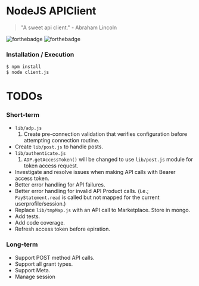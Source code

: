 # NodeJS APIClient 

> "A sweet api client." - Abraham Lincoln



![forthebadge](http://forthebadge.com/images/badges/uses-badges.svg)
![forthebadge](http://forthebadge.com/images/badges/gluten-free.svg)
### Installation / Execution 


```sh
$ npm install
$ node client.js
```

# TODOs

### Short-term
* `lib/adp.js`
    1. Create pre-connection validation that verifies configuration before attempting connection routine.
* Create `lib/post.js` to handle posts. 
* `lib/authenticate.js` 
    1. `ADP.getAccessToken()` will be changed to use `lib/post.js` module for token access request.
* Investigate and resolve issues when making API calls with Bearer access token. 
* Better error handling for API failures. 
* Better error handling for invalid API Product calls. (i.e.; `PayStatement.read` is called but not mapped for the current userprofile/session.)
* Replace `lib/tmpMap.js` with an API call to Marketplace. Store in mongo. 
* Add tests. 
* Add code coverage. 
* Refresh access token before epiration.

### Long-term
* Support POST method API calls. 
* Support all grant types. 
* Support Meta.
* Manage session